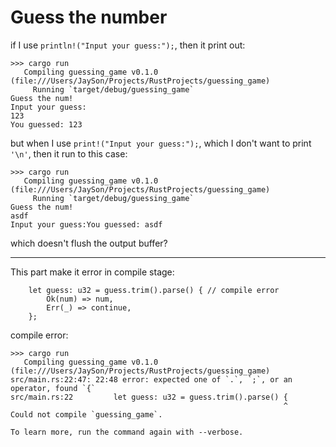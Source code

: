 Guess the number
===
if I use `println!("Input your guess:");`, then it print out:

    >>> cargo run
       Compiling guessing_game v0.1.0 (file:///Users/JaySon/Projects/RustProjects/guessing_game)
         Running `target/debug/guessing_game`
    Guess the num!
    Input your guess:
    123
    You guessed: 123

but when I use `print!("Input your guess:");`, which I don't want to print `'\n'`, then it run to this case:

    >>> cargo run
       Compiling guessing_game v0.1.0 (file:///Users/JaySon/Projects/RustProjects/guessing_game)
         Running `target/debug/guessing_game`
    Guess the num!
    asdf
    Input your guess:You guessed: asdf

which doesn't flush the output buffer?

* * *

This part make it error in compile stage:

        let guess: u32 = guess.trim().parse() { // compile error
            Ok(num) => num,
            Err(_) => continue,
        };

compile error:

    >>> cargo run 
       Compiling guessing_game v0.1.0 (file:///Users/JaySon/Projects/RustProjects/guessing_game)
    src/main.rs:22:47: 22:48 error: expected one of `.`, `;`, or an operator, found `{`
    src/main.rs:22         let guess: u32 = guess.trim().parse() {
                                                                 ^
    Could not compile `guessing_game`.

    To learn more, run the command again with --verbose.

